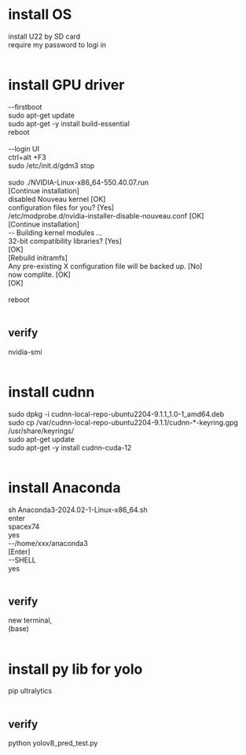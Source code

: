 # install OS
install U22 by SD card  
require my password to logi in  
<br>
# install GPU driver  
--firstboot  
sudo apt-get update  
sudo apt-get -y install build-essential  
reboot  
<br>
--login UI  
ctrl+alt +F3  
sudo /etc/init.d/gdm3 stop  
<br>
sudo ./NVIDIA-Linux-x86_64-550.40.07.run  
[Continue installation]  
disabled Nouveau kernel [OK]  
configuration files for you? [Yes]  
/etc/modprobe.d/nvidia-installer-disable-nouveau.conf [OK]  
[Continue installation]  
-- Building kernel modules ...  
32-bit compatibility libraries? [Yes]  
[OK]  
[Rebuild initramfs]  
Any pre-existing X configuration file will be backed up. [No]  
now complite. [OK]  
[OK]  
<br>
reboot  
<br>
## verify
nvidia-smi  
<br>
# install cudnn
sudo dpkg -i cudnn-local-repo-ubuntu2204-9.1.1_1.0-1_amd64.deb  
sudo cp /var/cudnn-local-repo-ubuntu2204-9.1.1/cudnn-*-keyring.gpg /usr/share/keyrings/  
sudo apt-get update  
sudo apt-get -y install cudnn-cuda-12  
<br>
# install Anaconda
sh Anaconda3-2024.02-1-Linux-x86_64.sh  
enter  
spacex74  
yes  
--/home/xxx/anaconda3  
[Enter]  
--SHELL  
yes  
<br>
## verify
new terminal,  
(base)  
<br>
# install py lib for yolo  
pip ultralytics  
<br>
## verify
python yolov8_pred_test.py

